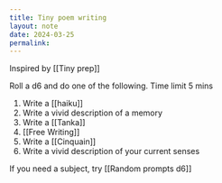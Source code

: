```yaml
---
title: Tiny poem writing
layout: note
date: 2024-03-25
permalink:
---
```

Inspired by [[Tiny prep]]

Roll a d6 and do one of the following. Time limit 5 mins

1. Write a [[haiku]]
2. Write a vivid description of a memory
3. Write a [[Tanka]]
4. [[Free Writing]] 
5. Write a [[Cinquain]]
6. Write a vivid description of your current senses

If you need a subject, try [[Random prompts d6]]